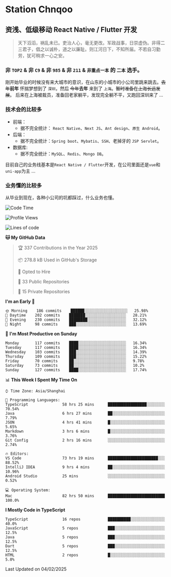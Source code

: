 # Station Chnqoo

## 资浅、低级移动 React Native / Flutter 开发

> 天下滔滔，祸乱未已。吏治人心，毫无更改。军政战事，日崇虚伪。非得二三君子，倡之以诚朴，道之以廉耻。则江河日下，不知所届。不若自习勤劳，犹可稍求一心之安。

### 非 `TOP2` & 非 `C9` & 非 `985` & 非 `211` & `非重点一本` 的 `二本` 选手。

刚开始毕业的时候没有来大城市的意识，在山东的小城市的小公司里跳来跳去。~~去年~~**前年** 怀揣梦想到了 `深圳`，然后 ~~今年~~**去年** 来到了 `上海`。~~暂时准备在上海长远发展~~。
后来在上海被裁员，准备回老家躺平，发现完全躺不平，又跑回深圳来了 ...

### 技术会的比较多

- 前端：
  - 据不完全统计： `React Native`、`Next JS`、`Ant design`、`原生 Android`。
- 后端：
  - 据不完全统计：`Spring boot`、`Mybatis`、`SSH`、老掉牙的 `JSP Servlet`。
- 数据库:
  - 据不完全统计：`MySQL`、`Redis`、`Mongo DB`。

目前自己的业务线基本是`React Native / Flutter`开发，在公司里面还是`vue`和`uni-app`为主 ...

### 业务懂的比较多

从毕业到现在，各种小公司的坑都踩过，什么业务也懂。

<!--START_SECTION:waka-->
![Code Time](http://img.shields.io/badge/Code%20Time-7%2C461%20hrs%2059%20mins-blue)

![Profile Views](http://img.shields.io/badge/Profile%20Views-0-blue)

![Lines of code](https://img.shields.io/badge/From%20Hello%20World%20I%27ve%20Written-436%20Thousand%20lines%20of%20code-blue)

**🐱 My GitHub Data** 

> 🏆 337 Contributions in the Year 2025
 > 
> 📦 278.8 kB Used in GitHub's Storage 
 > 
> 💼 Opted to Hire
 > 
> 📜 33 Public Repositories 
 > 
> 🔑 15 Private Repositories  
 > 
**I'm an Early 🐤** 

```text
🌞 Morning    186 commits    ██████░░░░░░░░░░░░░░░░░░░   25.98% 
🌆 Daytime    202 commits    ███████░░░░░░░░░░░░░░░░░░   28.21% 
🌃 Evening    230 commits    ████████░░░░░░░░░░░░░░░░░   32.12% 
🌙 Night      98 commits     ███░░░░░░░░░░░░░░░░░░░░░░   13.69%

```
📅 **I'm Most Productive on Sunday** 

```text
Monday       117 commits    ████░░░░░░░░░░░░░░░░░░░░░   16.34% 
Tuesday      117 commits    ████░░░░░░░░░░░░░░░░░░░░░   16.34% 
Wednesday    103 commits    ███░░░░░░░░░░░░░░░░░░░░░░   14.39% 
Thursday     109 commits    ███░░░░░░░░░░░░░░░░░░░░░░   15.22% 
Friday       70 commits     ██░░░░░░░░░░░░░░░░░░░░░░░   9.78% 
Saturday     73 commits     ██░░░░░░░░░░░░░░░░░░░░░░░   10.2% 
Sunday       127 commits    ████░░░░░░░░░░░░░░░░░░░░░   17.74%

```


📊 **This Week I Spent My Time On** 

```text
⌚︎ Time Zone: Asia/Shanghai

💬 Programming Languages: 
TypeScript               58 hrs 25 mins      █████████████████░░░░░░░░   70.54% 
Java                     6 hrs 27 mins       ██░░░░░░░░░░░░░░░░░░░░░░░   7.79% 
JSON                     4 hrs 41 mins       █░░░░░░░░░░░░░░░░░░░░░░░░   5.65% 
Markdown                 3 hrs 6 mins        █░░░░░░░░░░░░░░░░░░░░░░░░   3.76% 
Git Config               2 hrs 16 mins       ░░░░░░░░░░░░░░░░░░░░░░░░░   2.74%

🔥 Editors: 
VS Code                  73 hrs 19 mins      ██████████████████████░░░   88.52% 
IntelliJ IDEA            9 hrs 4 mins        ██░░░░░░░░░░░░░░░░░░░░░░░   10.96% 
Android Studio           25 mins             ░░░░░░░░░░░░░░░░░░░░░░░░░   0.52%

💻 Operating System: 
Mac                      82 hrs 50 mins      █████████████████████████   100.0%

```

**I Mostly Code in TypeScript** 

```text
TypeScript               16 repos            ██████████░░░░░░░░░░░░░░░   40.0% 
JavaScript               5 repos             ███░░░░░░░░░░░░░░░░░░░░░░   12.5% 
Java                     5 repos             ███░░░░░░░░░░░░░░░░░░░░░░   12.5% 
Dart                     5 repos             ███░░░░░░░░░░░░░░░░░░░░░░   12.5% 
HTML                     2 repos             █░░░░░░░░░░░░░░░░░░░░░░░░   5.0%

```



 Last Updated on 04/02/2025
<!--END_SECTION:waka-->

<!---
ChenqiaoStation/ChenqiaoStation is a ✨ special ✨ repository because its `README.md` (this file) appears on your GitHub profile.
You can click the Preview link to take a look at your changes.
--->
